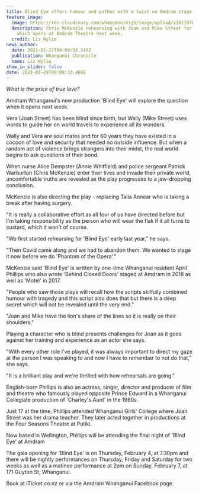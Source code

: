 ```yaml
---
title: Blind Eye offers humour and pathos with a twist on Amdram stage
feature_image:
  image: https://res.cloudinary.com/whanganuihigh/image/upload/v1611878988/News/Chris_McKenzie._chron_27.1.21.jpg
  description: Chris McKenzie rehearsing with Joan and Mike Street for Blind Eye
    which opens at Amdram Theatre next week.
  credit: Liz Wylie
news_author:
  date: 2021-01-27T00:09:33.245Z
  publication: Whanganui Chronicle
  name: Liz Wylie
show_in_slider: false
date: 2021-01-29T00:09:33.469Z
---
```

*What is the price of true love?*

Amdram Whanganui's new production 'Blind Eye' will explore the question when it opens next week.

Vera (Joan Street) has been blind since birth, but Wally (Mike Street) uses words to guide her on world travels to experience all its wonders.

Wally and Vera are soul mates and for 60 years they have existed in a cocoon of love and security that needed no outside influence. But when a random act of violence brings strangers into their midst, the real world begins to ask questions of their bond.

When nurse Alice Dempster (Annie Whitfield) and police sergeant Patrick Warburton (Chris McKenzie) enter their lives and invade their private world, uncomfortable truths are revealed as the play progresses to a jaw-dropping conclusion.

McKenzie is also directing the play - replacing Talia Annear who is taking a break after having surgery.

"It is really a collaborative effort as all four of us have directed before but I'm taking responsibility as the person who will wear the flak if it all turns to custard, which it won't of course.

"We first started rehearsing for 'Blind Eye' early last year," he says.

"Then Covid came along and we had to abandon them. We wanted to stage it now before we do 'Phantom of the Opera'."

McKenzie said 'Blind Eye' is written by one-time Whanganui resident April Phillips who also wrote 'Behind Closed Doors' staged at Amdram in 2018 as well as 'Motel' in 2017.

"People who saw those plays will recall how the scripts skilfully combined humour with tragedy and this script also does that but there is a deep secret which will not be revealed until the very end."

"Joan and Mike have the lion's share of the lines so it is really on their shoulders."

Playing a character who is blind presents challenges for Joan as it goes against her training and experience as an actor she says.

"With every other role I've played, it was always important to direct my gaze at the person I was speaking to and now I have to remember to not do that," she says.

"It is a brilliant play and we're thrilled with how rehearsals are going."

English-born Phillips is also an actress, singer, director and producer of film and theatre who famously played opposite Prince Edward in a Whanganui Collegiate production of 'Charley's Aunt' in the 1980s.

Just 17 at the time, Phillips attended Whanganui Girls' College where Joan Street was her drama teacher. They later acted together in productions at the Four Seasons Theatre at Putiki.

Now based in Wellington, Phillips will be attending the final night of 'Blind Eye' at Amdram

The gala opening for 'Blind Eye' is on Thursday, February 4, at 7.30pm and there will be nightly performances on Thursday, Friday and Saturday for two weeks as well as a matinee performance at 2pm on Sunday, February 7, at 171 Guyton St, Whanganui.

Book at iTicket.co.nz or via the Amdram Whanganui Facebook page.